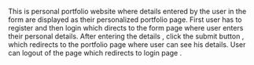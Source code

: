 This is personal portfolio website where details entered by the user in the form are displayed as their personalized portfolio page. 
First user has to register and then login which directs to the form page where user enters their personal details.
After entering the details , click the submit button , which redirects to the portfolio page where user can see his details. 
User can logout of the page which redirects to login page .

